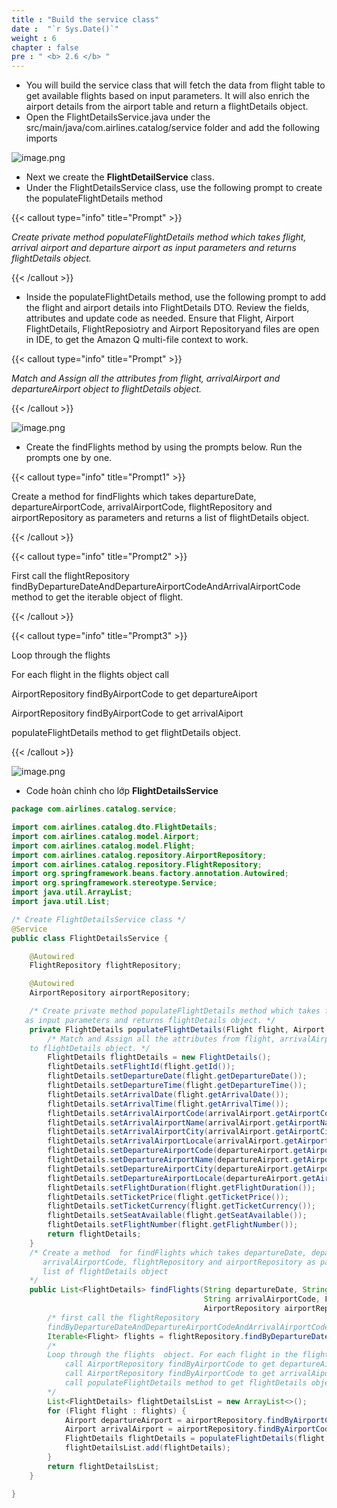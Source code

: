```yaml
---
title : "Build the service class"
date :  "`r Sys.Date()`" 
weight : 6
chapter : false
pre : " <b> 2.6 </b> "
---
```


- You will build the service class that will fetch the data from flight table to get available flights based on input parameters. It will also enrich the airport details from the airport table and return a flightDetails object.
- Open the FlightDetailsService.java under the src/main/java/com.airlines.catalog/service folder and add the following imports

![image.png](/images/module_1/service_classes/image.png)

- Next we create the **FlightDetailService** class.
- Under the FlightDetailsService class, use the following prompt to create the populateFlightDetails method

{{< callout type="info" title="Prompt" >}}

*Create private method populateFlightDetails method which takes flight, arrival airport and departure airport as input parameters and returns flightDetails object.*

{{< /callout >}}

- Inside the populateFlightDetails method, use the following prompt to add the flight and airport details into FlightDetails DTO. Review the fields, attributes and update code as needed. Ensure that Flight, Airport FlightDetails, FlightReposiotry and Airport Repositoryand files are open in IDE, to get the Amazon Q multi-file context to work.

{{< callout type="info" title="Prompt" >}}

*Match and Assign all the attributes from flight, arrivalAirport and departureAirport object to flightDetails object.*

{{< /callout >}}

![image.png](/images/module_1/service_classes/image_1.png)

- Create the findFlights method by using the prompts below. Run the prompts one by one.

{{< callout type="info" title="Prompt1" >}}

Create a method for findFlights which takes departureDate, departureAirportCode, arrivalAirportCode, flightRepository and airportRepository as parameters and returns a list of flightDetails object.

{{< /callout >}}

{{< callout type="info" title="Prompt2" >}}

First call the flightRepository findByDepartureDateAndDepartureAirportCodeAndArrivalAirportCode method to get the iterable object of flight.

{{< /callout >}}

{{< callout type="info" title="Prompt3" >}}

Loop through the flights

For each flight in the flights object call

AirportRepository findByAirportCode to get departureAiport

AirportRepository findByAirportCode to get arrivalAiport

populateFlightDetails method to get flightDetails object.

{{< /callout >}}

![image.png](/images/module_1/service_classes/image_2.png)

- Code hoàn chỉnh cho lớp **FlightDetailsService**

```java
package com.airlines.catalog.service;

import com.airlines.catalog.dto.FlightDetails;
import com.airlines.catalog.model.Airport;
import com.airlines.catalog.model.Flight;
import com.airlines.catalog.repository.AirportRepository;
import com.airlines.catalog.repository.FlightRepository;
import org.springframework.beans.factory.annotation.Autowired;
import org.springframework.stereotype.Service;
import java.util.ArrayList;
import java.util.List;

/* Create FlightDetailsService class */
@Service
public class FlightDetailsService {

    @Autowired
    FlightRepository flightRepository;

    @Autowired
    AirportRepository airportRepository;

    /* Create private method populateFlightDetails method which takes flight, arrival airport and departure airport
   as input parameters and returns flightDetails object. */
    private FlightDetails populateFlightDetails(Flight flight, Airport arrivalAirport, Airport departureAirport) {
        /* Match and Assign all the attributes from flight, arrivalAirport and departureAirport object
    to flightDetails object. */
        FlightDetails flightDetails = new FlightDetails();
        flightDetails.setFlightId(flight.getId());
        flightDetails.setDepartureDate(flight.getDepartureDate());
        flightDetails.setDepartureTime(flight.getDepartureTime());
        flightDetails.setArrivalDate(flight.getArrivalDate());
        flightDetails.setArrivalTime(flight.getArrivalTime());
        flightDetails.setArrivalAirportCode(arrivalAirport.getAirportCode());
        flightDetails.setArrivalAirportName(arrivalAirport.getAirportName());
        flightDetails.setArrivalAirportCity(arrivalAirport.getAirportCity());
        flightDetails.setArrivalAirportLocale(arrivalAirport.getAirportLocale());
        flightDetails.setDepartureAirportCode(departureAirport.getAirportCode());
        flightDetails.setDepartureAirportName(departureAirport.getAirportName());
        flightDetails.setDepartureAirportCity(departureAirport.getAirportCity());
        flightDetails.setDepartureAirportLocale(departureAirport.getAirportLocale());
        flightDetails.setFlightDuration(flight.getFlightDuration());
        flightDetails.setTicketPrice(flight.getTicketPrice());
        flightDetails.setTicketCurrency(flight.getTicketCurrency());
        flightDetails.setSeatAvailable(flight.getSeatAvailable());
        flightDetails.setFlightNumber(flight.getFlightNumber());
        return flightDetails;
    }
    /* Create a method  for findFlights which takes departureDate, departureAirportCode,
       arrivalAirportCode, flightRepository and airportRepository as parameters and returns a
       list of flightDetails object
    */
    public List<FlightDetails> findFlights(String departureDate, String departureAirportCode,
                                           String arrivalAirportCode, FlightRepository flightRepository,
                                           AirportRepository airportRepository) {
        /* first call the flightRepository
        findByDepartureDateAndDepartureAirportCodeAndArrivalAirportCode method to get the iterable object of flight.*/
        Iterable<Flight> flights = flightRepository.findByDepartureDateAndDepartureAirportCodeAndArrivalAirportCode(departureDate, departureAirportCode, arrivalAirportCode);
        /*
        Loop through the flights  object. For each flight in the flights object
            call AirportRepository findByAirportCode to get departureAiport
            call AirportRepository findByAirportCode to get arrivalAiport
            call populateFlightDetails method to get flightDetails object.
        */
        List<FlightDetails> flightDetailsList = new ArrayList<>();
        for (Flight flight : flights) {
            Airport departureAirport = airportRepository.findByAirportCode(flight.getDepartureAirportCode());
            Airport arrivalAirport = airportRepository.findByAirportCode(flight.getArrivalAirportCode());
            FlightDetails flightDetails = populateFlightDetails(flight, arrivalAirport, departureAirport);
            flightDetailsList.add(flightDetails);
        }
        return flightDetailsList;
    }

}
```
